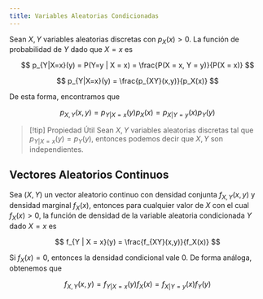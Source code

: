 ```yaml
---
title: Variables Aleatorias Condicionadas
---
```


Sean $X,Y$ variables aleatorias discretas con $p_X(x) > 0$. La función de probabilidad de $Y$ dado que $X = x$ es

$$
p_{Y|X=x}(y) = P(Y=y | X = x) = \frac{P(X = x, Y = y)}{P(X = x)}
$$

$$
p_{Y|X=x}(y) = \frac{p_{XY}(x,y)}{p_X(x)}
$$

De esta forma, encontramos que

$$
p_{X,Y}(x,y) = p_{Y | X = x}(y) p_X(x) = p_{X | Y = y}(x) p_Y(y)
$$

> [!tip] Propiedad Útil
> Sean $X,Y$ variables aleatorias discretas tal que $p_{Y | X = x}(y) = p_Y(y)$, entonces podemos decir que $X,Y$ son independientes.

## Vectores Aleatorios Continuos

Sea $(X,Y)$ un vector aleatorio continuo con densidad conjunta $f_{X,Y}(x,y)$ y densidad marginal $f_X(x)$, entonces para cualquier valor de $X$ con el cual $f_X(x) > 0$, la función de densidad de la variable aleatoria condicionada $Y$ dado $X=x$ es

$$
f_{Y | X = x}(y) = \frac{f_{XY}(x,y)}{f_X(x)}
$$

Si $f_X(x) = 0$, entonces la densidad condicional vale $0$. De forma análoga, obtenemos que

$$
f_{X,Y}(x,y) = f_{Y | X = x}(y) f_X(x) = f_{X | Y = y}(x) f_Y(y)
$$
